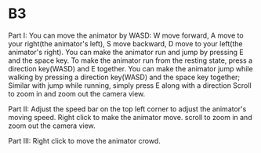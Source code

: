 # B3
Part I:
You can move the animator by WASD: W move forward, A move to your right(the animator's left), S move backward, D move to your left(the animator's right).
You can make the animator run and jump by pressing E and the space key.
To make the animator run from the resting state, press a direction key(WASD) and E together.
You can make the animator jump while walking by pressing a direction key(WASD) and the space key together; Similar with jump while running, simply press E along with a direction 
Scroll to zoom in and zoom out the camera view.

Part II:
Adjust the speed bar on the top left corner to adjust the animator's moving speed. 
Right click to make the animator move.
scroll to zoom in and zoom out the camera view.

Part III:
Right click to move the animator crowd.
